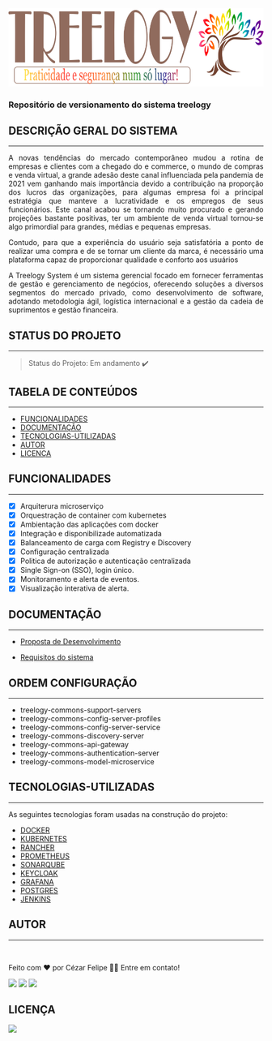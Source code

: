 

<img src="./profile/assets/icone-treelogy-v2.png">

<h3 align="justify">Repositório de versionamento do sistema treelogy</h3>

## DESCRIÇÃO GERAL DO SISTEMA
---

<p align="justify"> A novas tendências do mercado contemporâneo mudou a rotina de empresas e clientes com a chegado do e commerce, o mundo de compras e venda virtual, a grande adesão deste canal influenciada pela pandemia de 2021 vem ganhando mais importância devido a contribuição
na proporção dos lucros das organizações, para algumas empresa foi a principal estratégia
que manteve a lucratividade e os empregos de seus funcionários.
Este canal acabou se tornando muito procurado e gerando projeções bastante positivas, ter um
ambiente de venda virtual tornou-se algo primordial para grandes, médias e pequenas empresas.
</p>

<p align="justify">Contudo, para que a experiência do usuário seja satisfatória a ponto de realizar uma compra e de se tornar um cliente da marca, é necessário uma plataforma capaz de proporcionar
qualidade e conforto aos usuários</p>

<p align="justify">A Treelogy System é um sistema gerencial focado em fornecer ferramentas de gestão e
gerenciamento de negócios, oferecendo soluções a diversos segmentos do mercado privado,
como desenvolvimento de software, adotando metodologia ágil, logística internacional e a
gestão da cadeia de suprimentos e gestão financeira.</p>

## STATUS DO PROJETO
---

> Status do Projeto: Em andamento :heavy_check_mark:

## TABELA DE CONTEÚDOS
---

 <!--ts-->
   * [FUNCIONALIDADES](#FUNCIONALIDADES)
   * [DOCUMENTAÇÃO](#DOCUMENTAÇÃO)
   * [TECNOLOGIAS-UTILIZADAS](#TECNOLOGIAS-UTILIZADAS)
   * [AUTOR](#AUTOR)
   * [LICENÇA](#LICENÇA)
<!--te-->
 

## FUNCIONALIDADES
---
- [X] Arquiterura microserviço
- [X] Orquestração de container com kubernetes
- [X] Ambientação das aplicações com docker
- [X] Integração e disponibilizade automatizada
- [X] Balanceamento de carga com Registry e Discovery 
- [X] Configuração centralizada
- [X] Politica de autorização e autenticação centralizada
- [X] Single Sign-on (SSO), login único.
- [X] Monitoramento e alerta de eventos.
- [X] Visualização interativa de alerta.

## DOCUMENTAÇÃO
---

- [Proposta de Desenvolvimento](./profile/assets/proposta%20desenvolvimento%20software%20-%20Treelogy.pdf)

- [Requisitos do sistema](./profile/Documento%20de%20requisitos%20-%20treelogy%20system.pdf)


## ORDEM CONFIGURAÇÃO
---

- treelogy-commons-support-servers
- treelogy-commons-config-server-profiles
- treelogy-commons-config-server-service
- treelogy-commons-discovery-server
- treelogy-commons-api-gateway
- treelogy-commons-authentication-server
- treelogy-commons-model-microservice

## TECNOLOGIAS-UTILIZADAS
---

As seguintes tecnologias foram usadas na construção do projeto:

- [DOCKER](https://docs.docker.com/desktop/windows/install/)
- [KUBERNETES](https://kubernetes.io/pt-br/)
- [RANCHER](https://rancher.com/)
- [PROMETHEUS](https://prometheus.io/)
- [SONARQUBE](https://docs.sonarqube.org/latest/)
- [KEYCLOAK](https://www.keycloak.org/documentation)
- [GRAFANA](https://grafana.com/docs/grafana/latest/)
- [POSTGRES](https://www.postgresql.org/docs/)
- [JENKINS](https://www.jenkins.io/doc/)

## **AUTOR**
---

<img style="border-radius: 50%;" src="https://avatars.githubusercontent.com/u/29206101?v=4" width="100px;" alt=""/>

Feito com ❤️ por Cézar Felipe 👋🏽 Entre em contato!

 <a href="https://www.instagram.com/cezar_felpis/" target="_blank"><img src="https://img.shields.io/badge/-Instagram-%23E4405F?style=for-the-badge&logo=instagram&logoColor=white" target="_blank"></a>
  <a href = "mailto:cezarfelipe2008@outlook.com"><img src="https://img.shields.io/badge/-Gmail-%23333?style=for-the-badge&logo=gmail&logoColor=white" target="_blank"></a>
  <a href="https://www.linkedin.com/in/cezarfelipedasilva/" target="_blank"><img src="https://img.shields.io/badge/-LinkedIn-%230077B5?style=for-the-badge&logo=linkedin&logoColor=white" target="_blank"></a> 
    
## LICENÇA
<a href="https://github.com/CezarFelipe/micro-service-springcloud/blob/main/LICENSE" target="_blank"><img src="https://img.shields.io/badge/license-MIT-green" target="_blank"></a>

